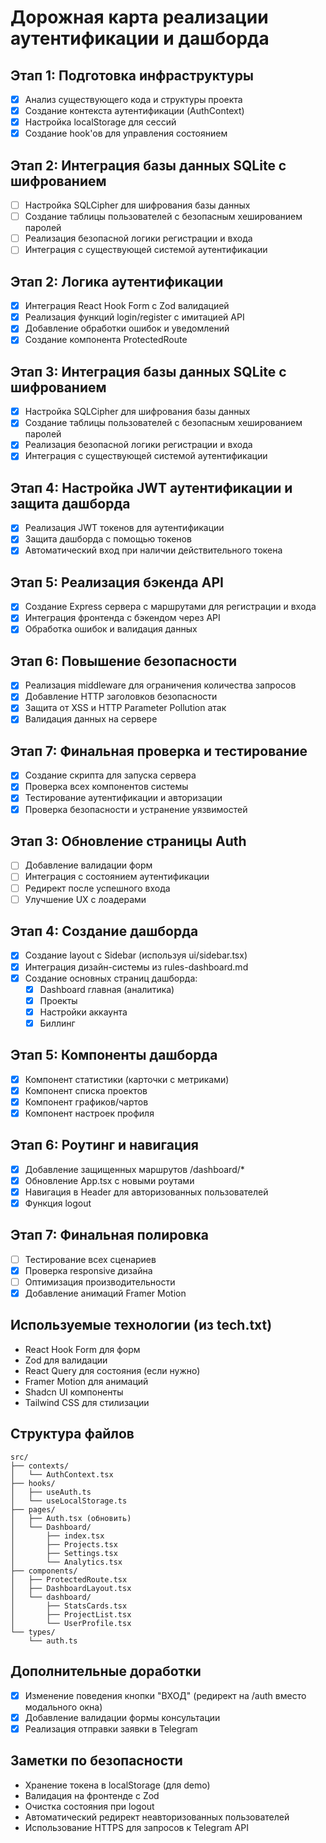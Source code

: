 # Дорожная карта реализации аутентификации и дашборда

## Этап 1: Подготовка инфраструктуры
- [x] Анализ существующего кода и структуры проекта
- [x] Создание контекста аутентификации (AuthContext)
- [x] Настройка localStorage для сессий
- [x] Создание hook'ов для управления состоянием

## Этап 2: Интеграция базы данных SQLite с шифрованием
- [ ] Настройка SQLCipher для шифрования базы данных
- [ ] Создание таблицы пользователей с безопасным хешированием паролей
- [ ] Реализация безопасной логики регистрации и входа
- [ ] Интеграция с существующей системой аутентификации

## Этап 2: Логика аутентификации
- [x] Интеграция React Hook Form с Zod валидацией
- [x] Реализация функций login/register с имитацией API
- [x] Добавление обработки ошибок и уведомлений
- [x] Создание компонента ProtectedRoute

## Этап 3: Интеграция базы данных SQLite с шифрованием
- [x] Настройка SQLCipher для шифрования базы данных
- [x] Создание таблицы пользователей с безопасным хешированием паролей
- [x] Реализация безопасной логики регистрации и входа
- [x] Интеграция с существующей системой аутентификации

## Этап 4: Настройка JWT аутентификации и защита дашборда
- [x] Реализация JWT токенов для аутентификации
- [x] Защита дашборда с помощью токенов
- [x] Автоматический вход при наличии действительного токена

## Этап 5: Реализация бэкенда API
- [x] Создание Express сервера с маршрутами для регистрации и входа
- [x] Интеграция фронтенда с бэкендом через API
- [x] Обработка ошибок и валидация данных

## Этап 6: Повышение безопасности
- [x] Реализация middleware для ограничения количества запросов
- [x] Добавление HTTP заголовков безопасности
- [x] Защита от XSS и HTTP Parameter Pollution атак
- [x] Валидация данных на сервере

## Этап 7: Финальная проверка и тестирование
- [x] Создание скрипта для запуска сервера
- [x] Проверка всех компонентов системы
- [x] Тестирование аутентификации и авторизации
- [x] Проверка безопасности и устранение уязвимостей

## Этап 3: Обновление страницы Auth
- [ ] Добавление валидации форм
- [ ] Интеграция с состоянием аутентификации
- [ ] Редирект после успешного входа
- [ ] Улучшение UX с лоадерами

## Этап 4: Создание дашборда
- [x] Создание layout с Sidebar (используя ui/sidebar.tsx)
- [x] Интеграция дизайн-системы из rules-dashboard.md
- [x] Создание основных страниц дашборда:
  - [x] Dashboard главная (аналитика)
  - [x] Проекты
  - [x] Настройки аккаунта
  - [x] Биллинг

## Этап 5: Компоненты дашборда
- [x] Компонент статистики (карточки с метриками)
- [x] Компонент списка проектов
- [x] Компонент графиков/чартов
- [x] Компонент настроек профиля

## Этап 6: Роутинг и навигация
- [x] Добавление защищенных маршрутов /dashboard/*
- [x] Обновление App.tsx с новыми роутами
- [x] Навигация в Header для авторизованных пользователей
- [x] Функция logout

## Этап 7: Финальная полировка
- [ ] Тестирование всех сценариев
- [x] Проверка responsive дизайна
- [ ] Оптимизация производительности
- [x] Добавление анимаций Framer Motion

## Используемые технологии (из tech.txt)
- React Hook Form для форм
- Zod для валидации
- React Query для состояния (если нужно)
- Framer Motion для анимаций
- Shadcn UI компоненты
- Tailwind CSS для стилизации

## Структура файлов
```
src/
├── contexts/
│   └── AuthContext.tsx
├── hooks/
│   ├── useAuth.ts
│   └── useLocalStorage.ts
├── pages/
│   ├── Auth.tsx (обновить)
│   └── Dashboard/
│       ├── index.tsx
│       ├── Projects.tsx
│       ├── Settings.tsx
│       └── Analytics.tsx
├── components/
│   ├── ProtectedRoute.tsx
│   ├── DashboardLayout.tsx
│   └── dashboard/
│       ├── StatsCards.tsx
│       ├── ProjectList.tsx
│       └── UserProfile.tsx
└── types/
    └── auth.ts
```

## Дополнительные доработки
- [x] Изменение поведения кнопки "ВХОД" (редирект на /auth вместо модального окна)
- [x] Добавление валидации формы консультации
- [x] Реализация отправки заявки в Telegram

## Заметки по безопасности
- Хранение токена в localStorage (для demo)
- Валидация на фронтенде с Zod
- Очистка состояния при logout
- Автоматический редирект неавторизованных пользователей
- Использование HTTPS для запросов к Telegram API